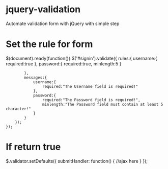 # jquery-validation
Automate validation form with jQuery with simple step 

# Set the rule for form 
$(document).ready(function(){
        $('#signin').validate({
            rules:{
                username:{
                    required:true
                },
                password:{
                    required:true,
                    minlength:5
                }

            },
            messages:{
                username:{
                    required:"The Username field is required!"
                },
                password:{
                    required:"The Password field is required!",
                    minlength:"The Password field must contain at least 5 character!"
                }
            }
        });
    });
    
# If return true 
$.validator.setDefaults({
        submitHandler: function() {
        //ajax here
         }
});
